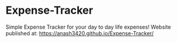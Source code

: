 # Expense-Tracker

Simple Expense Tracker for your day to day life expenses!
Website published at: https://anash3420.github.io/Expense-Tracker/
